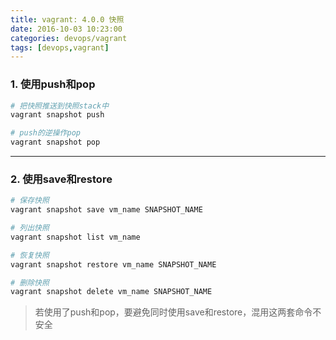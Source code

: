 ```yaml
---
title: vagrant: 4.0.0 快照
date: 2016-10-03 10:23:00
categories: devops/vagrant
tags: [devops,vagrant]
---
```


### 1. 使用push和pop
``` bash
# 把快照推送到快照stack中
vagrant snapshot push

# push的逆操作pop
vagrant snapshot pop
```

---

### 2. 使用save和restore
``` bash
# 保存快照
vagrant snapshot save vm_name SNAPSHOT_NAME

# 列出快照
vagrant snapshot list vm_name

# 恢复快照
vagrant snapshot restore vm_name SNAPSHOT_NAME

# 删除快照
vagrant snapshot delete vm_name SNAPSHOT_NAME
```
> 若使用了push和pop，要避免同时使用save和restore，混用这两套命令不安全
